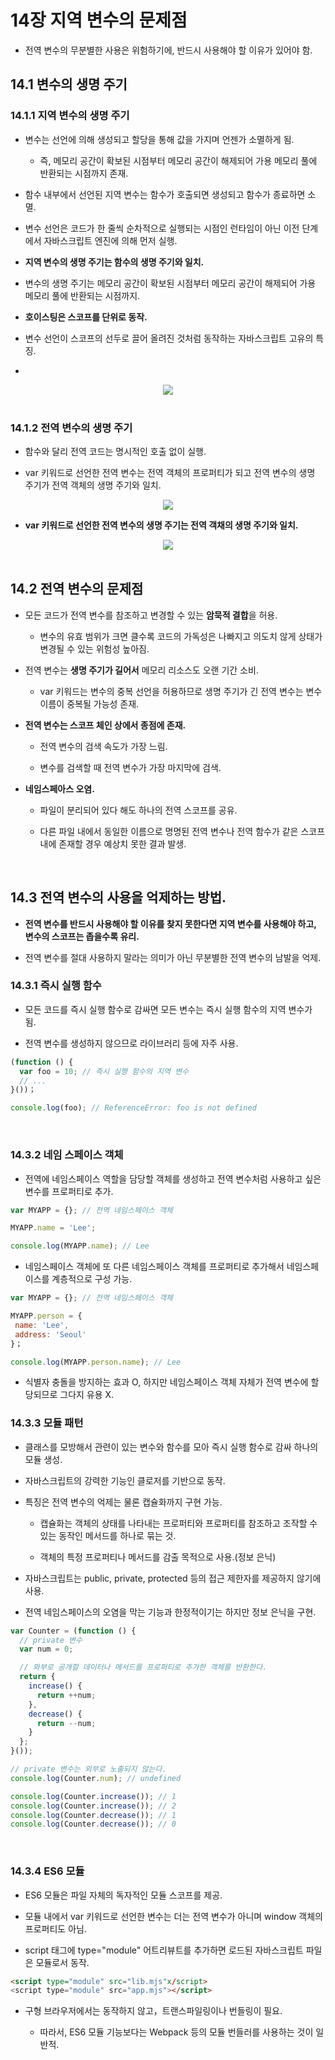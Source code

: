 # 14장 지역 변수의 문제점

- 전역 변수의 무분별한 사용은 위험하기에, 반드시 사용해야 할 이유가 있어야 함.

## 14.1 변수의 생명 주기

### 14.1.1 지역 변수의 생명 주기

- 변수는 선언에 의해 생성되고 할당을 통해 값을 가지며 언젠가 소멸하게 됨.

  - 즉, 메모리 공간이 확보된 시점부터 메모리 공간이 해제되어 가용 메모리 풀에 반환되는 시점까지 존재.

- 함수 내부에서 선언된 지역 변수는 함수가 호출되면 생성되고 함수가 종료하면 소멸.

- 변수 선언은 코드가 한 줄씩 순차적으로 실행되는 시점인 런타임이 아닌 이전 단계에서 자바스크립트 엔진에 의해 먼저 실행.

- **지역 변수의 생명 주기는 함수의 생명 주기와 일치.**

-  변수의 생명 주기는 메모리 공간이 확보된 시점부터 메모리 공간이 해제되어 가용 메모리 풀에 반환되는 시점까지.

-  **호이스팅은 스코프를 단위로 동작.**

  - 변수 선언이 스코프의 선두로 끌어 올려진 것처럼 동작하는 자바스크립트 고유의 특징.

  - 
<div align="center">
  <img src="https://github.com/BrightSton/JS-deep-dive-study/assets/105143449/cf945664-8fcf-41f2-8484-f2b278c5f391">
</div>
<br>

### 14.1.2 전역 변수의 생명 주기

- 함수와 달리 전역 코드는 명시적인 호출 없이 실행.

- var 키워드로 선언한 전역 변수는 전역 객체의 프로퍼티가 되고 전역 변수의 생명 주기가 전역 객체의 생명 주기와 일치.

<div align="center">
  <img src="https://github.com/BrightSton/JS-deep-dive-study/assets/105143449/3610957b-f115-46d5-a061-dafdd26a8755">
</div>

-  **var 키워드로 선언한 전역 변수의 생명 주기는 전역 객채의 생명 주기와 일치.**

<div align="center">
  <img src="https://github.com/BrightSton/JS-deep-dive-study/assets/105143449/74b96f0e-7239-40b3-910c-c124cfe577f6">
</div>
<br>

## 14.2 전역 변수의 문제점

- 모든 코드가 전역 변수를 참조하고 변경할 수 있는 **암묵적 결합**을 허용.

  - 변수의 유효 범위가 크면 클수록 코드의 가독성은 나빠지고 의도치 않게 상태가 변경될 수 있는 위험성 높아짐.
 
- 전역 변수는 **생명 주기가 길어서** 메모리 리소스도 오랜 기간 소비.

  - var 키워드는 변수의 중복 선언을 허용하므로 생명 주기가 긴 전역 변수는 변수 이름이 중복될 가능성 존재.
 
- **전역 변수는 스코프 체인 상에서 종점에 존재.**

  - 전역 변수의 검색 속도가 가장 느림.
 
  -  변수를 검색할 때 전역 변수가 가장 마지막에 검색.

- **네임스페아스 오염.**

  - 파일이 분리되어 있다 해도 하나의 전역 스코프를 공유.

  - 다른 파일 내에서 동일한 이름으로 명명된 전역 변수나 전역 함수가 같은 스코프 내에 존재할 경우 예상치 못한 결과 발생.
<br>

## 14.3 전역 변수의 사용을 억제하는 방법.

- **전역 변수를 반드시 사용해야 할 이유를 찾지 못한다면 지역 변수를 사용해야 하고, 변수의 스코프는 좁을수록 유리.**

- 전역 변수를 절대 사용하지 말라는 의미가 아닌 무분별한 전역 변수의 남발을 억제.

### 14.3.1 즉시 실행 함수

- 모든 코드를 즉시 실행 함수로 감싸면 모든 변수는 즉시 실행 함수의 지역 변수가 됨.

-  전역 변수를 생성하지 않으므로 라이브러리 등에 자주 사용.

```jsx
(function () {
  var foo = 10; // 즉시 실행 함수의 지역 변수
  // ...
}())；

console.log(foo); // ReferenceError: foo is not defined
```
<br>

### 14.3.2 네임 스페이스 객체

- 전역에 네임스페이스 역할을 담당할 객체를 생성하고 전역 변수처럼 사용하고 싶은 변수를 프로퍼티로 추가.

```jsx
var MYAPP = {}; // 전역 네임스페이스 객체

MYAPP.name = 'Lee';

console.log(MYAPP.name); // Lee
```

- 네임스페이스 객체에 또 다른 네임스페이스 객체를 프로퍼티로 추가해서 네임스페이스를 계층적으로 구성 가능.

```jsx
var MYAPP = {}; // 전역 네임스페이스 객체

MYAPP.person = {
 name: 'Lee',
 address: 'Seoul'
}；

console.log(MYAPP.person.name); // Lee
```

- 식별자 충돌을 방지하는 효과 O, 하지만 네임스페이스 객체 자체가 전역 변수에 할당되므로 그다지 유용 X.

### 14.3.3 모듈 패턴

- 클래스를 모방해서 관련이 있는 변수와 함수를 모아 즉시 실행 함수로 감싸 하나의 모듈 생성.

- 자바스크립트의 강력한 기능인 클로저를 기반으로 동작.

- 특징은 전역 변수의 억제는 물론 캡슐화까지 구현 가능.

  - 캡슐화는 객체의 상태를 나타내는 프로퍼티와 프로퍼티를 참조하고 조작할 수 있는 동작인 메서드를 하나로 묶는 것.
 
  - 객체의 특정 프로퍼티나 메서드를 감출 목적으로 사용.(정보 은닉)
 
- 자바스크립트는 public, private, protected 등의 접근 제한자를 제공하지 않기에 사용.

- 전역 네임스페이스의 오염을 막는 기능과 한정적이기는 하지만 정보 은닉을 구현.

```jsx
var Counter = (function () {
  // private 변수
  var num = 0;

  // 와부로 공개할 데이터나 메서드를 프로퍼티로 추가한 객체를 반환한다. 
  return {
    increase() {
      return ++num;
    },
    decrease() {
      return --num;
    }
  };
}());

// private 변수는 외부로 노출되지 않는다. 
console.log(Counter.num); // undefined

console.log(Counter.increase()); // 1
console.log(Counter.increase()); // 2
console.log(Counter.decrease()); // 1
console.log(Counter.decrease()); // 0
```
<br>

### 14.3.4 ES6 모듈

- ES6 모듈은 파일 자체의 독자적인 모듈 스코프를 제공.

- 모듈 내에서 var 키워드로 선언한 변수는 더는 전역 변수가 아니며 window 객체의 프로퍼티도 아님.

-  script 태그에 type="module" 어트리뷰트를 추가하면 로드된 자바스크립트 파일은 모듈로서 동작.

```html
<script type="module" src="lib.mjs"x/script>
<script type="module" src="app.mjs"></script>
```

- 구형 브라우저에서는 동작하지 않고，트랜스파일링이나 번들링이 필요.

  -  따라서, ES6 모듈 기능보다는 Webpack 등의 모듈 번들러를 사용하는 것이 일반적.
